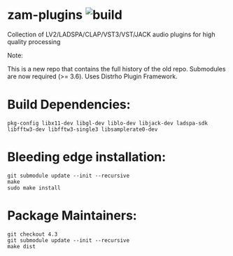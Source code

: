 zam-plugins ![build](https://github.com/zamaudio/zam-plugins/actions/workflows/build.yml/badge.svg)
===========

Collection of LV2/LADSPA/CLAP/VST3/VST/JACK audio plugins for high quality processing

Note:

This is a new repo that contains the full history of the old repo.
Submodules are now required (>= 3.6).
Uses Distrho Plugin Framework.


Build Dependencies:
===================

	pkg-config libx11-dev libgl-dev liblo-dev libjack-dev ladspa-sdk
	libfftw3-dev libfftw3-single3 libsamplerate0-dev


Bleeding edge installation:
===========================

	git submodule update --init --recursive
	make
	sudo make install


Package Maintainers:
====================

	git checkout 4.3
	git submodule update --init --recursive
	make dist
